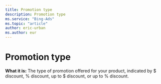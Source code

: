 ```yaml
---
title: Promotion type
description: Promotion type
ms.service: "Bing-Ads"
ms.topic: "article"
author: eric-urban
ms.author: eur
---
```


# Promotion type

**What it is:**  The type of promotion offered for your product, indicated by $ discount, % discount, up to $ discount, or up to % discount.


